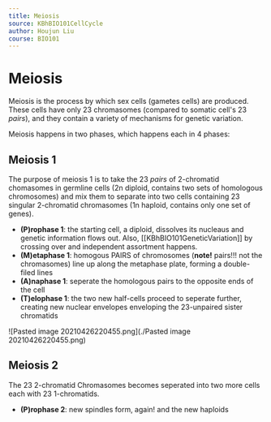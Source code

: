 ```yaml
---
title: Meiosis
source: KBhBIO101CellCycle
author: Houjun Liu
course: BIO101
---
```


# Meiosis
Meiosis is the process by which sex cells (gametes cells) are produced. These cells have only 23 chromasomes (compared to somatic cell's 23 *pairs*), and they contain a variety of mechanisms for genetic variation.

Meiosis happens in two phases, which happens each in 4 phases:

## Meiosis 1
The purpose of meiosis 1 is to take the 23 _pairs_ of 2-chromatid chomasomes in germline cells (2n diploid, contains two sets of homologous chromosomes) and mix them to separate into two cells containing 23 singular 2-chromatid chromasomes (1n haploid, contains only one set of genes).

- **(P)rophase 1**: the starting cell, a diploid, dissolves its nucleaus and genetic information flows out. Also, [[KBhBIO101GeneticVariation]] by crossing over and independent assortment happens.
- **(M)etaphase 1**: homogous PAIRS of chromosomes (**note!** pairs!!! not the chromasomes) line up along the metaphase plate, forming a double-filed lines
- **(A)naphase 1**: seperate the homologous pairs to the opposite ends of the cell
- **(T)elophase 1**: the two new half-cells proceed to seperate further, creating new nuclear envelopes enveloping the 23-unpaired sister chromatids

![Pasted image 20210426220455.png](./Pasted image 20210426220455.png)

## Meiosis 2
The 23 2-chromatid Chromasomes becomes seperated into two more cells each with 23 1-chromatids.

- **(P)rophase 2**: new spindles form, again! and the new haploids